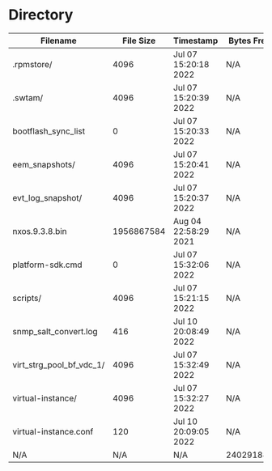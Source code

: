 # Directory
| Filename | File Size | Timestamp | Bytes Free | Bytes Total | Bytes Used | Usage |
| -------- | --------- | --------- | ---------- | ----------- | ---------- | ----- |
| .rpmstore/ | 4096 | Jul 07 15:20:18 2022 | N/A | N/A | N/A | N/A |
| .swtam/ | 4096 | Jul 07 15:20:39 2022 | N/A | N/A | N/A | N/A |
| bootflash_sync_list | 0 | Jul 07 15:20:33 2022 | N/A | N/A | N/A | N/A |
| eem_snapshots/ | 4096 | Jul 07 15:20:41 2022 | N/A | N/A | N/A | N/A |
| evt_log_snapshot/ | 4096 | Jul 07 15:20:37 2022 | N/A | N/A | N/A | N/A |
| nxos.9.3.8.bin | 1956867584 | Aug 04 22:58:29 2021 | N/A | N/A | N/A | N/A |
| platform-sdk.cmd | 0 | Jul 07 15:32:06 2022 | N/A | N/A | N/A | N/A |
| scripts/ | 4096 | Jul 07 15:21:15 2022 | N/A | N/A | N/A | N/A |
| snmp_salt_convert.log | 416 | Jul 10 20:08:49 2022 | N/A | N/A | N/A | N/A |
| virt_strg_pool_bf_vdc_1/ | 4096 | Jul 07 15:32:49 2022 | N/A | N/A | N/A | N/A |
| virtual-instance/ | 4096 | Jul 07 15:32:27 2022 | N/A | N/A | N/A | N/A |
| virtual-instance.conf | 120 | Jul 10 20:09:05 2022 | N/A | N/A | N/A | N/A |
| N/A | N/A | N/A | 240291840 | 4253818880 | 4013527040 | bootflash:// |